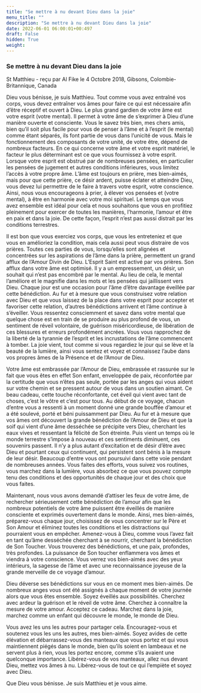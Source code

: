 ```yaml
---
title: "Se mettre à nu devant Dieu dans la joie"
menu_title: ""
description: "Se mettre à nu devant Dieu dans la joie"
date: 2022-06-01 06:00:01+00:497
draft: False
hidden: True
weight:
---
```

### Se mettre à nu devant Dieu dans la joie

St Matthieu - reçu par Al Fike le 4 Octobre 2018, Gibsons, Colombie-Britannique, Canada

Dieu vous bénisse, je suis Matthieu. Tout comme vous avez entraîné vos corps, vous devez entraîner vos âmes pour faire ce qui est nécessaire afin d’être réceptif et ouvert à Dieu. Le plus grand gardien de votre âme est votre esprit (votre mental). Il permet à votre âme de s’exprimer à Dieu d’une manière ouverte et consciente. Vous le savez très bien, mes chers amis, bien qu’il soit plus facile pour vous de penser à l’âme et à l’esprit (le mental) comme étant séparés, ils font partie de vous dans l’unicité de vous. Mais le fonctionnement des composants de votre unité, de votre être, dépend de nombreux facteurs. En ce qui concerne votre âme et votre esprit matériel, le facteur le plus déterminant est ce que vous fournissez à votre esprit. Lorsque votre esprit est obstrué par de nombreuses pensées, en particulier les pensées de jugement et autres conditions inférieures, vous limitez l’accès à votre propre âme. L’âme est toujours en prière, mes bien-aimés, mais pour que cette prière, ce désir ardent, puisse éclater et atteindre Dieu, vous devez lui permettre de le faire à travers votre esprit, votre conscience. Ainsi, nous vous encourageons à prier, à élever vos pensées et (votre mental), à être en harmonie avec votre moi spirituel. Le temps que vous avez ensemble est idéal pour cela et nous souhaitons que vous en profitiez pleinement pour exercer de toutes les manières, l’harmonie, l’amour et être en paix et dans la joie. De cette façon, l’esprit n’est pas aussi distrait par les conditions terrestres.

Il est bon que vous exerciez vos corps, que vous les entreteniez et que vous en amélioriez la condition, mais cela aussi peut vous distraire de vos prières. Toutes ces parties de vous, lorsqu’elles sont alignées et concentrées sur les aspirations de l’âme dans la prière, permettent un grand afflux de l’Amour Divin de Dieu. L’Esprit Saint est activé par vos prières. Son afflux dans votre âme est optimisé. Il y a un empressement, un désir, un souhait qui n’est pas encombré par le mental. Au lieu de cela, le mental l’améliore et le magnifie dans les mots et les pensées qui jaillissent vers Dieu. Chaque jour est une occasion pour l’âme d’être davantage éveillée par cette bénédiction. Au fur et à mesure que vous construisez votre relation avec Dieu et que vous laissez de la place dans votre esprit pour accepter et favoriser cette relation, d’autres bénédictions arrivent et l’âme continue à s’éveiller. Vous ressentez consciemment et savez dans votre mental que quelque chose est en train de se produire au plus profond de vous, un sentiment de réveil volontaire, de guérison miséricordieuse, de libération de ces blessures et erreurs profondément ancrées. Vous vous rapprochez de la liberté de la tyrannie de l’esprit et les incrustations de l’âme commencent à tomber. La joie vient, tout comme si vous regardiez le jour qui se lève et la beauté de la lumière, ainsi vous sentez et voyez et connaissez l’aube dans vos propres âmes de la Présence et de l’Amour de Dieu.

Votre âme est embrassée par l’Amour de Dieu, embrassée et rassurée sur le fait que vous êtes en effet Son enfant, enveloppée de paix, réconfortée par la certitude que vous n’êtes pas seule, portée par les anges qui vous aident sur votre chemin et se pressent autour de vous dans un soutien aimant. Ce beau cadeau, cette touche réconfortante, cet éveil qui vient avec tant de choses, c’est le vôtre et c’est pour tous. Au début de ce voyage, chacun d’entre vous a ressenti à un moment donné une grande bouffée d’amour et a été soulevé, porté et béni puissamment par Dieu. Au fur et à mesure que vos âmes ont découvert la grande bénédiction de l’Amour de Dieu et que la soif qui vient d’une âme desséchée se précipite vers Dieu, cherchant les eaux vives et ressentant la félicité de Son étreinte. Puis vient un temps où le monde terrestre s’impose à nouveau et ces sentiments diminuent, ces souvenirs passent. Il n’y a plus autant d’excitation et de désir d’être avec Dieu et pourtant ceux qui continuent, qui persistent sont bénis à la mesure de leur désir. Beaucoup d’entre vous ont poursuivi dans cette voie pendant de nombreuses années. Vous faites des efforts, vous suivez vos routines, vous marchez dans la lumière, vous absorbez ce que vous pouvez compte tenu des conditions et des opportunités de chaque jour et des choix que vous faites.

Maintenant, nous vous avons demandé d’attiser les feux de votre âme, de rechercher sérieusement cette bénédiction de l’amour afin que les nombreux potentiels de votre âme puissent être éveillés de manière consciente et exprimés ouvertement dans le monde. Ainsi, mes bien-aimés, préparez-vous chaque jour, choisissez de vous concentrer sur le Père et Son Amour et éliminez toutes les conditions et les distractions qui pourraient vous en empêcher. Amenez-vous à Dieu, comme vous l’avez fait en tant qu’âme desséchée cherchant à se nourrir, cherchant la bénédiction de Son Toucher. Vous trouverez des bénédictions, et une paix, profondes, très profondes. La puissance de Son toucher enflammera vos âmes et viendra à votre conscience. Vous verrez vos bien-aimés avec des yeux intérieurs, la sagesse de l’âme et avec une reconnaissance joyeuse de la grande merveille de ce voyage d’amour.

Dieu déverse ses bénédictions sur vous en ce moment mes bien-aimés. De nombreux anges vous ont été assignés à chaque moment de votre journée alors que vous êtes ensemble. Soyez éveillés aux possibilités. Cherchez avec ardeur la guérison et le réveil de votre âme. Cherchez à connaître la mesure de votre amour. Acceptez ce cadeau. Marchez dans la joie, marchez comme un enfant qui découvre le monde, le monde de Dieu.

Vous avez les uns les autres pour partager cela. Encouragez-vous et soutenez vous les uns les autres, mes bien-aimés. Soyez avides de cette élévation et débarrassez-vous des manteaux que vous portez et qui vous maintiennent piégés dans le monde, bien qu’ils soient en lambeaux et ne servent plus à rien, vous les portez encore, comme s’ils avaient une quelconque importance. Libérez-vous de vos manteaux, allez nus devant Dieu, mettez vos âmes à nu. Libérez-vous de tout ce qui l’empiète et soyez avec Dieu.

Que Dieu vous bénisse. Je suis Matthieu et je vous aime.




